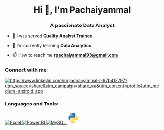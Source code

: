 <h1 align="center">Hi 👋, I'm Pachaiyammal</h1>
<h3 align="center">A passionate Data Analyst</h3>



- 🔭 I was served **Quality Analyst Trainee**

- 🌱 I’m currently learning **Data Analytics**

- 📫 How to reach me **rpachaiyammal93@gmail.com**

<h3 align="left">Connect with me:</h3>
<p align="left">
<a href="https://linkedin.com/in/pachaiyammal-r-87b418297?utm_source=share&utm_campaign=share_via&utm_content=profile&utm_medium=android_app" target="blank"><img align="center" src="https://raw.githubusercontent.com/rahuldkjain/github-profile-readme-generator/master/src/images/icons/Social/linked-in-alt.svg" alt="https://www.linkedin.com/in/pachaiyammal-r-87b418297?utm_source=share&utm_campaign=share_via&utm_content=profile&utm_medium=android_app" height="30" width="40" /></a>
</p>

<h3 align="left">Languages and Tools:</h3>
<p>
  <a href="https://www.microsoft.com/en-us/microsoft-365/excel" target="_blank" rel="noreferrer">
    <img src="https://img.icons8.com/bubbles/100/microsoft-excel-2019.png" alt="Excel" width="40" height="40"/>
  </a>
  <a href="https://powerbi.microsoft.com" target="_blank" rel="noreferrer">
    <img src="https://img.icons8.com/fluency/48/power-bi-2021.png" alt="Power BI" width="40" height="40"/>
  </a>
  <a href="https://www.mysql.com" target="_blank" rel="noreferrer">
    <img src="https://img.icons8.com/color/48/my-sql.png" alt="MySQL" width="40" height="40"/>
  </a>
 <a href="https://www.python.org" target="_blank" rel="noreferrer">
    <img src="https://raw.githubusercontent.com/devicons/devicon/master/icons/python/python-original.svg" alt="Python" width="40" height="40"/>
  </a>
</p>
